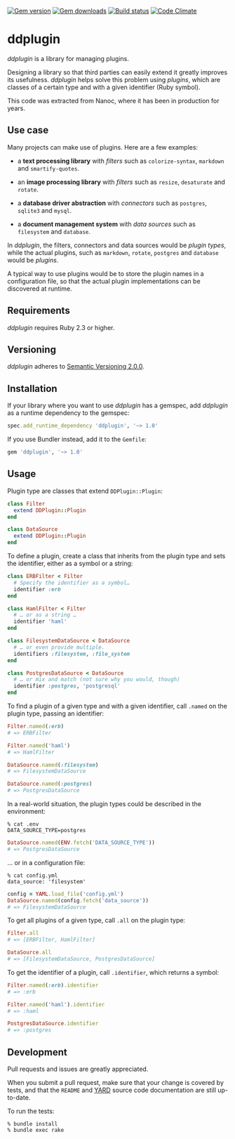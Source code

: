 [![Gem version](http://img.shields.io/gem/v/ddplugin.svg)](http://rubygems.org/gems/ddplugin)
[![Gem downloads](https://img.shields.io/gem/dt/ddplugin.svg)](http://rubygems.org/gems/ddplugin)
[![Build status](http://img.shields.io/travis/ddfreyne/ddplugin.svg)](https://travis-ci.org/ddfreyne/ddplugin)
[![Code Climate](http://img.shields.io/codeclimate/github/ddfreyne/ddplugin.svg)](https://codeclimate.com/github/ddfreyne/ddplugin)

# ddplugin

*ddplugin* is a library for managing plugins.

Designing a library so that third parties can easily extend it greatly improves its usefulness. *ddplugin* helps solve this problem using *plugins*, which are classes of a certain type and with a given identifier (Ruby symbol).

This code was extracted from Nanoc, where it has been in production for years.

## Use case

Many projects can make use of plugins. Here are a few examples:

* a **text processing library** with *filters* such as `colorize-syntax`, `markdown` and `smartify-quotes`.

* an **image processing library** with *filters* such as `resize`, `desaturate` and `rotate`.

* a **database driver abstraction** with *connectors* such as `postgres`, `sqlite3` and `mysql`.

* a **document management system** with *data sources* such as `filesystem` and `database`.

In *ddplugin*, the filters, connectors and data sources would be *plugin types*, while the actual plugins, such as `markdown`, `rotate`, `postgres` and `database` would be *plugins*.

A typical way to use plugins would be to store the plugin names in a configuration file, so that the actual plugin implementations can be discovered at runtime.

## Requirements

*ddplugin* requires Ruby 2.3 or higher.

## Versioning

*ddplugin* adheres to [Semantic Versioning 2.0.0](http://semver.org).

## Installation

If your library where you want to use *ddplugin* has a gemspec, add *ddplugin* as a runtime dependency to the gemspec:

```ruby
spec.add_runtime_dependency 'ddplugin', '~> 1.0'
```

If you use Bundler instead, add it to the `Gemfile`:

```ruby
gem 'ddplugin', '~> 1.0'
```

## Usage

Plugin type are classes that extend `DDPlugin::Plugin`:

```ruby
class Filter
  extend DDPlugin::Plugin
end

class DataSource
  extend DDPlugin::Plugin
end
```

To define a plugin, create a class that inherits from the plugin type and sets the identifier, either as a symbol or a string:

```ruby
class ERBFilter < Filter
  # Specify the identifier as a symbol…
  identifier :erb
end

class HamlFilter < Filter
  # … or as a string …
  identifier 'haml'
end

class FilesystemDataSource < DataSource
  # … or even provide multiple.
  identifiers :filesystem, :file_system
end

class PostgresDataSource < DataSource
  # … or mix and match (not sure why you would, though)
  identifier :postgres, 'postgresql'
end
```

To find a plugin of a given type and with a given identifier, call `.named` on the plugin type, passing an identifier:

```ruby
Filter.named(:erb)
# => ERBFilter

Filter.named('haml')
# => HamlFilter

DataSource.named(:filesystem)
# => FilesystemDataSource

DataSource.named(:postgres)
# => PostgresDataSource
```

In a real-world situation, the plugin types could be described in the environment:

```
% cat .env
DATA_SOURCE_TYPE=postgres
```

```ruby
DataSource.named(ENV.fetch('DATA_SOURCE_TYPE'))
# => PostgresDataSource
```

… or in a configuration file:

```
% cat config.yml
data_source: 'filesystem'
```

```ruby
config = YAML.load_file('config.yml')
DataSource.named(config.fetch('data_source'))
# => FilesystemDataSource
```

To get all plugins of a given type, call `.all` on the plugin type:

```ruby
Filter.all
# => [ERBFilter, HamlFilter]

DataSource.all
# => [FilesystemDataSource, PostgresDataSource]
```

To get the identifier of a plugin, call `.identifier`, which returns a symbol:

```ruby
Filter.named(:erb).identifier
# => :erb

Filter.named('haml').identifier
# => :haml

PostgresDataSource.identifier
# => :postgres
```

## Development

Pull requests and issues are greatly appreciated.

When you submit a pull request, make sure that your change is covered by tests, and that the `README` and [YARD](http://yardoc.org/) source code documentation are still up-to-date.

To run the tests:

```
% bundle install
% bundle exec rake
```
